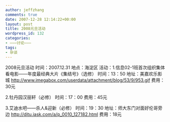 ```yaml
---
author: jeffzhang
comments: true
date: 2007-12-28 12:14:22+00:00
layout: post
title: 2008元旦活动
wordpress_id: 132
categories:
- ———讨论———
tags:
- 杂谈
---
```


2008元旦活动
 时间：2007.12.31
 地点：海淀区
 活动：1.信息02-1班首次组织集体看电影——年度最经典大片《集结号》（选修）
   时间：13：50
  地址：美嘉欢乐影城 http://www.imegabox.com/userdata/attachment/blog/53/9/953.gif
  费用：30元

2.牡丹园汉丽轩（必修）
  时间：17：00
  费用：45元

3.艾迪水吧——杀人&迎新（必修） 
  时间：19：30
  地址：师大东门对面好伦哥旁边 http://ditu.iask.com/a/p_0010_127182.html
  费用：18元
